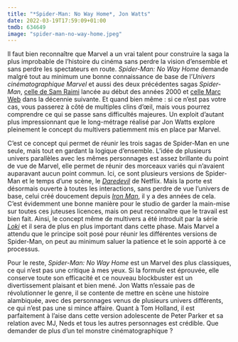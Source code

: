 ```yaml
---
title: "*Spider-Man: No Way Home*, Jon Watts"
date: 2022-03-19T17:59:09+01:00
tmdb: 634649 
image: "spider-man-no-way-home.jpeg"
---
```


Il faut bien reconnaître que Marvel a un vrai talent pour construire la saga la plus improbable de l’histoire du cinéma sans perdre la vision d’ensemble et sans perdre les spectateurs en route. *Spider-Man: No Way Home* demande malgré tout au minimum une bonne connaissance de base de l’*Univers cinématographique Marvel* et aussi des deux précédentes sagas *Spider-Man*, [celle de Sam Raimi](https://voiretmanger.fr/trilogie-spider-man-raimi/) lancée au début des années 2000 et [celle Marc Web](https://voiretmanger.fr/saga/the-amazing-spider-man/) dans la décennie suivante. Et quand bien même : si ce n’est pas votre cas, vous passerez à côté de multiples clins d’œil, mais vous pourrez comprendre ce qui se passe sans difficultés majeures. Un exploit d’autant plus impressionnant que le long-métrage réalisé par Jon Watts explore pleinement le concept du multivers patiemment mis en place par Marvel.

C’est ce concept qui permet de réunir les trois sagas de Spider-Man en une seule, mais tout en gardant la logique d’ensemble. L’idée de plusieurs univers parallèles avec les mêmes personnages est assez brillante du point de vue de Marvel, elle permet de réunir des morceaux variés qui n’avaient auparavant aucun point commun. Ici, ce sont plusieurs versions de Spider-Man et le temps d’une scène, le [*Daredevil*](https://voiretmanger.fr/daredevil-goddard-netflix/) de Netflix. Mais la porte est désormais ouverte à toutes les interactions, sans perdre de vue l’univers de base, celui créé doucement depuis [*Iron Man*](https://voiretmanger.fr/iron-man-favreau/), il y a des années de cela. C’est évidemment une bonne manière pour le studio de garder la main-mise sur toutes ces juteuses licences, mais on peut reconnaître que le travail est bien fait. Ainsi, le concept même de multivers a été introduit par la série [*Loki*](https://voiretmanger.fr/loki-waldron-disney/) et il sera de plus en plus important dans cette phase. Mais Marvel a attendu que le principe soit posé pour réunir les différentes versions de Spider-Man, on peut au minimum saluer la patience et le soin apporté à ce processus.

Pour le reste, *Spider-Man: No Way Home* est un Marvel des plus classiques, ce qui n’est pas une critique à mes yeux. Si la formule est éprouvée, elle conserve toute son efficacité et ce nouveau blockbuster est un divertissement plaisant et bien mené. Jon Watts n’essaie pas de révolutionner le genre, il se contente de mettre en scène une histoire alambiquée, avec des personnages venus de plusieurs univers différents, ce qui n’est pas une si mince affaire. Quant à Tom Holland, il est parfaitement à l’aise dans cette version adolescente de Peter Parker et sa relation avec MJ, Neds et tous les autres personnages est crédible. Que demander de plus d’un tel monstre cinématographique ? 

